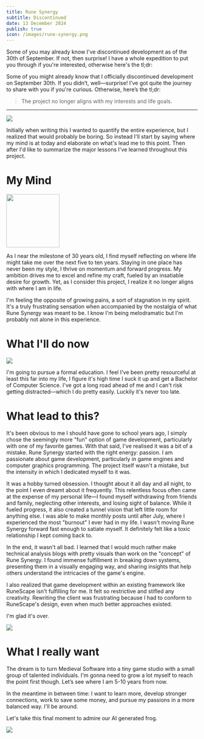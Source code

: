 ```yaml
---
title: Rune Synergy
subtitle: Discontinued
date: 13 December 2024
publish: true
icon: /images/rune-synergy.png
---
```


<script>
import Image from '$lib/components/Image.svelte';
</script>

Some of you may already know I've discontinued development as of the 30th of
September. If not, then surprise! I have a whole expedition to put you through
if you're interested, otherwise here's the tl;dr:

Some of you might already know that I officially discontinued development on
September 30th. If you didn’t, well—surprise! I’ve got quite the journey to
share with you if you're curious. Otherwise, here’s the tl;dr:

> The project no longer aligns with my interests and life goals.

<hr>

<Image src="/posts/looking-forward/runesynergy.png"/>

Initially when writing this I wanted to quantify the entire experience, but I
realized that would probably be boring. So instead I'll start by saying where
my mind is at today and elaborate on what's lead me to this point. Then after
I'd like to summarize the major lessons I've learned throughout this project.

# My Mind

<div class="row gap-1">

<img src="/images/brain.webp" style="width:10em;height:10em"/>

<div class="col gap-1">

As I near the milestone of 30 years old, I find myself reflecting on where life
might take me over the next five to ten years. Staying in one place has never
been my style, I thrive on momentum and forward progress. My ambition drives me
to excel and refine my craft, fueled by an insatiable desire for growth. Yet, as
I consider this project, I realize it no longer aligns with where I am in life.

</div>

</div>

I'm feeling the opposite of growing pains, a sort of stagnation in my spirit.
It's a truly frustrating sensation when accompanied by the nostalgia of what
Rune Synergy was meant to be. I know I'm being melodramatic but I'm probably
not alone in this experience.

# What I'll do now

<Image src="https://oldschool.runescape.wiki/images/Mr._Mordaut.png?09ff1"/>

I'm going to pursue a formal education. I feel I've been pretty resourceful
at least this far into my life, I figure it's high time I suck it up and get a
Bachelor of Computer Science. I've got a long road ahead of me and I can't
risk getting distracted—which I do pretty easily. Luckily it's never too late.

# What lead to this?

It's been obvious to me I should have gone to school years ago, I simply chose
the seemingly more "fun" option of game development, particularly with one of
my favorite games. With that said, I've realised it was a bit of a mistake.
Rune Synergy started with the right energy: passion. I am passionate about game
development, particularly in game engines and computer graphics programming. The
project itself wasn't a mistake, but the intensity in which I dedicated myself
to it was.

It was a hobby turned obsession. I thought about it all day and all night, to
the point I even dreamt about it frequently. This relentless focus often came
at the expense of my personal life—I found myself withdrawing from friends and
family, neglecting other interests, and losing sight of balance. While it fueled
progress, it also created a tunnel vision that left little room for anything
else. I was able to make monthly posts until after July, where I experienced
the most "burnout" I ever had in my life.  I wasn't moving Rune Synergy forward
fast enough to satiate myself. It definitely felt like a toxic relationship I
kept coming back to.

In the end, it wasn't all bad. I learned that I would much rather make technical
analysis blogs with pretty visuals than work on the "concept" of Rune Synergy.
I found immense fulfillment in breaking down systems, presenting them in a
visually engaging way, and sharing insights that help others understand the
intricacies of the game's engine.

I also realized that game development within an existing framework like RuneScape
isn't fulfilling for me. It felt so restrictive and stifled any creativity. Rewriting
the client was frustrating because I had to conform to RuneScape's design, even when
much better approaches existed.

I'm glad it's over.

<img src="/posts/blender-1/carpet.png"/>

# What I really want

The dream is to turn Medieval Software into a tiny game studio with a small
group of talented individuals. I'm gonna need to grow a lot myself to reach the
point first though. Let’s see where I am 5-10 years from now.

In the meantime in between time: I want to learn more, develop stronger
connections, work to save some money, and pursue my passions in a more balanced
way. I'll be around.

Let's take this final moment to admire our AI generated frog.

<Image src="/posts/rune-synergy-discontinued/sleepy.webp"/>

